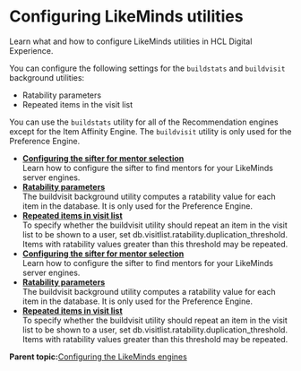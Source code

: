# Configuring LikeMinds utilities

Learn what and how to configure LikeMinds utilities in HCL Digital Experience.

You can configure the following settings for the `buildstats` and `buildvisit` background utilities:

-   Ratability parameters
-   Repeated items in the visit list

You can use the `buildstats` utility for all of the Recommendation engines except for the Item Affinity Engine. The `buildvisit` utility is only used for the Preference Engine.

-   **[Configuring the sifter for mentor selection](../pzn/pzn_configure_sifter_mentor_selection.md)**  
Learn how to configure the sifter to find mentors for your LikeMinds server engines.
-   **[Ratability parameters](../pzn/pzn_ratability_parameters.md)**  
The buildvisit background utility computes a ratability value for each item in the database. It is only used for the Preference Engine.
-   **[Repeated items in visit list](../pzn/pzn_repeated_items_visit_list.md)**  
To specify whether the buildvisit utility should repeat an item in the visit list to be shown to a user, set db.visitlist.ratability.duplication\_threshold. Items with ratability values greater than this threshold may be repeated.
-   **[Configuring the sifter for mentor selection](../pzn/pzn_configure_sifter_mentor_selection.md)**  
Learn how to configure the sifter to find mentors for your LikeMinds server engines.
-   **[Ratability parameters](../pzn/pzn_ratability_parameters.md)**  
The buildvisit background utility computes a ratability value for each item in the database. It is only used for the Preference Engine.
-   **[Repeated items in visit list](../pzn/pzn_repeated_items_visit_list.md)**  
To specify whether the buildvisit utility should repeat an item in the visit list to be shown to a user, set db.visitlist.ratability.duplication\_threshold. Items with ratability values greater than this threshold may be repeated.

**Parent topic:**[Configuring the LikeMinds engines](../pzn/pzn_configure_likeminds_engines.md)


